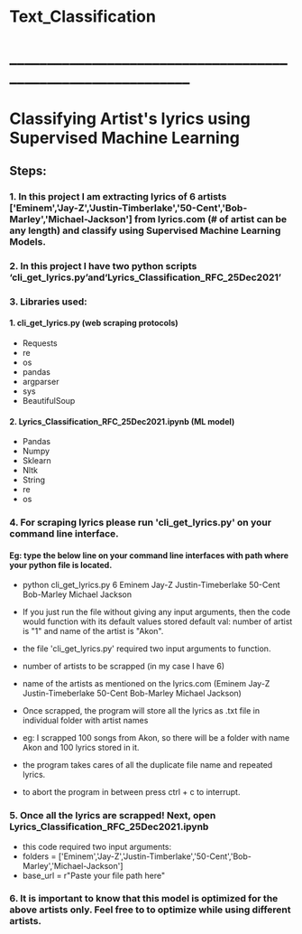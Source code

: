 # Text_Classification
# _____________________________________________________________
# Classifying Artist's lyrics using Supervised Machine Learning

## Steps:
### 1. In this project I am extracting lyrics of 6 artists ['Eminem','Jay-Z','Justin-Timberlake','50-Cent','Bob-Marley','Michael-Jackson'] from lyrics.com (# of artist can be          any length) and classify using Supervised Machine Learning Models.

### 2. In this project I have two python scripts ‘cli_get_lyrics.py’and‘Lyrics_Classification_RFC_25Dec2021’

### 3. Libraries used:
  #### 1. cli_get_lyrics.py (web scraping protocols)
  * Requests
  * re
  * os
  * pandas
  * argparser
  * sys
  * BeautifulSoup

  #### 2. Lyrics_Classification_RFC_25Dec2021.ipynb (ML model)
  * Pandas
  * Numpy
  * Sklearn
  * Nltk
  * String
  * re
  * os

### 4. For scraping lyrics please run 'cli_get_lyrics.py' on your command line interface.

#### Eg: type the below line on your command line interfaces with path where your python file is located.

  * python cli_get_lyrics.py 6 Eminem Jay-Z Justin-Timeberlake 50-Cent Bob-Marley Michael Jackson

  * If you just run the file without giving any input arguments, then the code would function with its default values stored
  default val: number of artist is "1" and name of the artist is "Akon".

  * the file 'cli_get_lyrics.py' required two input arguments to function.
  * number of artists to be scrapped (in my case I have 6)
  * name of the artists as mentioned on the lyrics.com (Eminem Jay-Z Justin-Timeberlake 50-Cent Bob-Marley Michael Jackson)

  * Once scrapped, the program will store all the lyrics as .txt file in individual folder with artist names
  * eg: I scrapped 100 songs from Akon, so there will be a folder with name Akon and 100 lyrics stored in it.

  * the program takes cares of all the duplicate file name and repeated lyrics.

  * to abort the program in between press ctrl + c to interrupt.

### 5. Once all the lyrics are scrapped! Next, open Lyrics_Classification_RFC_25Dec2021.ipynb

  * this code required two input arguments:
  * folders = ['Eminem','Jay-Z','Justin-Timberlake','50-Cent','Bob-Marley','Michael-Jackson']
  * base_url = r"Paste your file path here"

### 6. It is important to know that this model is optimized for the above artists only. Feel free to to optimize while using different artists.
